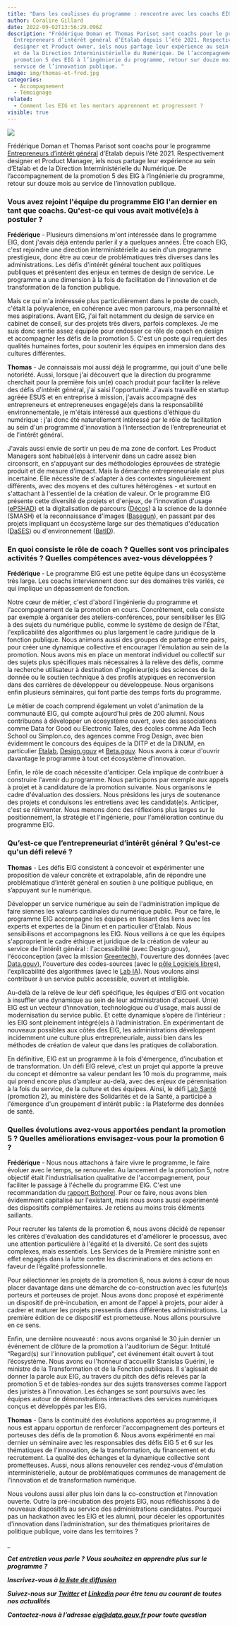 ```yaml
---
title: "Dans les coulisses du programme : rencontre avec les coachs EIG"
author: Coraline Gillard
date: 2022-09-02T13:56:29.096Z
description: "Frédérique Doman et Thomas Parisot sont coachs pour le programme
  Entrepreneurs d’intérêt général d’Etalab depuis l’été 2021. Respectivement
  designer et Product owner, iels nous partage leur expérience au sein d’Etalab
  et de la Direction Interministérielle du Numérique. De l’accompagnement de la
  promotion 5 des EIG à l’ingénierie du programme, retour sur douze mois au
  service de l’innovation publique. "
image: img/thomas-et-fred.jpg
categories:
  - Accompagnement
  - Témoignage
related:
  - Comment les EIG et les mentors apprennent et progressent ?
visible: true
---
```

![](/img/thomas-et-fred.jpg)

Frédérique Doman et Thomas Parisot sont coachs pour le programme [Entrepreneurs d’intérêt général](https://eig.etalab.gouv.fr/) d’Etalab depuis l’été 2021. Respectivement designer et Product Manager, iels nous partage leur expérience au sein d’Etalab et de la Direction Interministérielle du Numérique. De l’accompagnement de la promotion 5 des EIG à l’ingénierie du programme, retour sur douze mois au service de l’innovation publique. 

### Vous avez rejoint l'équipe du programme EIG l'an dernier en tant que coachs. Qu'est-ce qui vous avait motivé(e)s à postuler ?

**Frédérique** - Plusieurs dimensions m'ont intéressée dans le programme EIG, dont j'avais déjà entendu parler il y a quelques années. Être coach EIG, c'est rejoindre une direction interministérielle au sein d'un programme prestigieux, donc être au cœur de problématiques très diverses dans les administrations. Les défis d'intérêt général touchent aux politiques publiques et présentent des enjeux en termes de design de service. Le programme a une dimension à la fois de facilitation de l'innovation et de transformation de la fonction publique.

Mais ce qui m'a intéressée plus particulièrement dans le poste de coach, c'était la polyvalence, en cohérence avec mon parcours, ma personnalité et mes aspirations. Avant EIG, j'ai fait notamment du design de service en cabinet de conseil, sur des projets très divers, parfois complexes. Je me suis donc sentie assez équipée pour endosser ce rôle de coach en design et accompagner les défis de la promotion 5. C'est un poste qui requiert des qualités humaines fortes, pour soutenir les équipes en immersion dans des cultures différentes.

**Thomas** - Je connaissais moi aussi déjà le programme, qui jouit d'une belle notoriété. Aussi, lorsque j'ai découvert que la direction du programme cherchait pour la première fois un(e) coach produit pour faciliter la relève des défis d'intérêt général, j'ai saisi l'opportunité. J'avais travaillé en startup agréée ESUS et en entreprise à mission, j'avais accompagné des entrepreneurs et entrepreneuses engagé(e)s dans la responsabilité environnementale, je m'étais intéressé aux questions d'éthique du numérique : j'ai donc été naturellement intéressé par le rôle de facilitation au sein d'un programme d'innovation à l’intersection de l’entrepreneuriat et de l’intérêt général.

J'avais aussi envie de sortir un peu de ma zone de confort. Les Product Managers sont habitué(e)s à intervenir dans un cadre assez bien circonscrit, en s'appuyant sur des méthodologies éprouvées de stratégie produit et de mesure d'impact. Mais la démarche entrepreneuriale est plus incertaine. Elle nécessite de s'adapter à des contextes singulièrement différents, avec des moyens et des cultures hétérogènes - et surtout en s'attachant à l'essentiel de la création de valeur. Or le programme EIG présente cette diversité de projets et d'enjeux, de l'innovation d'usage ([ePSHAD](https://eig.etalab.gouv.fr/defis/e-pshad/)) et la digitalisation de parcours ([Décos](https://eig.etalab.gouv.fr/defis/decos/)) à la science de la donnée (SMASH) et la reconnaissance d'images ([Basegun](https://eig.etalab.gouv.fr/defis/basegun/)), en passant par des projets impliquant un écosystème large sur des thématiques d'éducation ([DaSES](https://eig.etalab.gouv.fr/defis/dases-1/)) ou d'environnement ([BatID](https://eig.etalab.gouv.fr/defis/batid/)).

### [](<>)En quoi consiste le rôle de coach ? Quelles sont vos principales activités ? Quelles compétences avez-vous développées ?

**Frédérique** - Le programme EIG est une petite équipe dans un écosystème très large. Les coachs interviennent donc sur des domaines très variés, ce qui implique un dépassement de fonction.

Notre cœur de métier, c'est d'abord l'ingénierie du programme et l'accompagnement de la promotion en cours. Concrètement, cela consiste par exemple à organiser des ateliers-conférences, pour sensibiliser les EIG à des sujets du numérique public, comme le système de design de l'État, l'explicabilité des algorithmes ou plus largement le cadre juridique de la fonction publique. Nous animons aussi des groupes de partage entre pairs, pour créer une dynamique collective et encourager l'émulation au sein de la promotion. Nous avons mis en place un mentorat individuel ou collectif sur des sujets plus spécifiques mais nécessaires à la relève des défis, comme la recherche utilisateur à destination d'ingénieur(e)s des sciences de la donnée ou le soutien technique à des profils atypiques en reconversion dans des carrières de développeur ou développeuse. Nous organisons enfin plusieurs séminaires, qui font partie des temps forts du programme.

Le métier de coach comprend également un volet d'animation de la communauté EIG, qui compte aujourd'hui près de 200 alumni. Nous contribuons à développer un écosystème ouvert, avec des associations comme Data for Good ou Electronic Tales, des écoles comme Ada Tech School ou Simplon.co, des agences comme Frog Design, avec bien évidemment le concours des équipes de la DITP et de la DINUM, en particulier [Etalab](https://www.etalab.gouv.fr/), [Design.gouv](https://design.numerique.gouv.fr/) et [Beta.gouv](https://beta.gouv.fr/). Nous avons à cœur d'ouvrir davantage le programme à tout cet écosystème d'innovation.

Enfin, le rôle de coach nécessite d'anticiper. Cela implique de contribuer à construire l'avenir du programme. Nous participons par exemple aux appels à projet et à candidature de la promotion suivante. Nous organisons le cadre d'évaluation des dossiers. Nous présidons les jurys de soutenance des projets et conduisons les entretiens avec les candidat(e)s. Anticiper, c'est se réinventer. Nous menons donc des réflexions plus larges sur le positionnement, la stratégie et l'ingénierie, pour l'amélioration continue du programme EIG.

### [](<>)Qu’est-ce que l’entrepreneuriat d’intérêt général ? Qu'est-ce qu'un défi relevé ?

**Thomas** - Les défis EIG consistent à concevoir et expérimenter une proposition de valeur concrète et extrapolable, afin de répondre une problématique d’intérêt général en soutien à une politique publique, en s’appuyant sur le numérique.

Développer un service numérique au sein de l'administration implique de faire siennes les valeurs cardinales du numérique public. Pour ce faire, le programme EIG accompagne les équipes en tissant des liens avec les experts et expertes de la Dinum et en particulier d'Etalab. Nous sensibilisons et accompagnons les EIG. Nous veillons à ce que les équipes s'approprient le cadre éthique et juridique de la création de valeur au service de l'intérêt général : l'accessibilité (avec Design.gouv), l'écoconception (avec la mission [Greentech](https://www.ecologie.gouv.fr/linitiative-greentech-innovation)), l'ouverture des données (avec [Data.gouv](https://www.data.gouv.fr/fr/)), l'ouverture des codes-sources (avec le [pôle Logiciels libre](https://code.gouv.fr/)s), l'explicabilité des algorithmes (avec le [Lab IA](https://www.etalab.gouv.fr/lab-ia/)). Nous voulons ainsi contribuer à un service public accessible, ouvert et intelligible.

Au-delà de la relève de leur défi spécifique, les équipes d'EIG ont vocation à insuffler une dynamique au sein de leur administration d'accueil. Un(e) EIG est un vecteur d'innovation, technologique ou d'usage, mais aussi de modernisation du service public. Et cette dynamique s’opère de l’intérieur : les EIG sont pleinement intégré(e)s à l’administration. En expérimentant de nouveaux possibles aux côtés des EIG, les administrations développent incidemment une culture plus entrepreneuriale, aussi bien dans les méthodes de création de valeur que dans les pratiques de collaboration.

En définitive, EIG est un programme à la fois d'émergence, d’incubation et de transformation. Un défi EIG relevé, c’est un projet qui apporte la preuve du concept et démontre sa valeur pendant les 10 mois du programme, mais qui prend encore plus d’ampleur au-delà, avec des enjeux de pérennisation à la fois du service, de la culture et des équipes. Ainsi, le défi [Lab Santé](https://eig.etalab.gouv.fr/defis/lab-sante/) (promotion 2), au ministère des Solidarités et de la Santé, a participé à l'émergence d'un groupement d'intérêt public : la Plateforme des données de santé.

### [](<>)Quelles évolutions avez-vous apportées pendant la promotion 5 ? Quelles améliorations envisagez-vous pour la promotion 6 ?

**Frédérique** - Nous nous attachons à faire vivre le programme, le faire évoluer avec le temps, se renouveler. Au lancement de la promotion 5, notre objectif était l'industrialisation qualitative de l'accompagnement, pour faciliter le passage à l'échelle du programme EIG. C'est une recommandation du [rapport Bothorel](https://www.vie-publique.fr/en-bref/277963-rapport-bothorel-pour-une-nouvelle-ere-de-la-politique-de-la-donnee). Pour ce faire, nous avons bien évidemment capitalisé sur l'existant, mais nous avons aussi expérimenté des dispositifs complémentaires. Je retiens au moins trois éléments saillants.

Pour recruter les talents de la promotion 6, nous avons décidé de repenser les critères d'évaluation des candidatures et d'améliorer le processus, avec une attention particulière à l'égalité et la diversité. Ce sont des sujets complexes, mais essentiels. Les Services de la Première ministre sont en effet engagés dans la lutte contre les discriminations et des actions en faveur de l’égalité professionnelle.

Pour sélectionner les projets de la promotion 6, nous avions à cœur de nous placer davantage dans une démarche de co-construction avec les futur(e)s porteurs et porteuses de projet. Nous avons donc proposé et expérimenté un dispositif de pré-incubation, en amont de l'appel à projets, pour aider à cadrer et maturer les projets pressentis dans différentes administrations. La première édition de ce dispositif est prometteuse. Nous allons poursuivre en ce sens.

Enfin, une dernière nouveauté : nous avons organisé le 30 juin dernier un événement de clôture de la promotion à l'auditorium de Ségur. Intitulé “Regard(s) sur l'innovation publique”, cet événement était ouvert à tout l’écosystème. Nous avons eu l'honneur d'accueillir Stanislas Guérini, le ministre de la Transformation et de la Fonction publiques. Il s'agissait de donner la parole aux EIG, au travers du pitch des défis relevés par la promotion 5 et de tables-rondes sur des sujets transverses comme l’apport des juristes à l’innovation. Les échanges se sont poursuivis avec les équipes autour de démonstrations interactives des services numériques conçus et développés par les EIG.

**Thomas** - Dans la continuité des évolutions apportées au programme, il nous est apparu opportun de renforcer l'accompagnement des porteurs et porteuses des défis de la promotion 6. Nous avons expérimenté en mai dernier un séminaire avec les responsables des défis EIG 5 et 6 sur les thématiques de l'innovation, de la transformation, du financement et du recrutement. La qualité des échanges et la dynamique collective sont prometteuses. Aussi, nous allons renouveler ces rendez-vous d'émulation interministérielle, autour de problématiques communes de management de l'innovation et de transformation numérique.

Nous voulons aussi aller plus loin dans la co-construction et l'innovation ouverte. Outre la pré-incubation des projets EIG, nous réfléchissons à de nouveaux dispositifs au service des administrations candidates. Pourquoi pas un hackathon avec les EIG et les alumni, pour déceler les opportunités d'innovation dans l’administration, sur des thématiques prioritaires de politique publique, voire dans les territoires ?

_

***Cet entretien vous parle ? Vous souhaitez en apprendre plus sur le programme ?***

***Inscrivez-vous à [la liste de diffusion](https://infolettres.etalab.gouv.fr/subscribe/entrepreneur-interet-general@mail.etalab.studio)***

***Suivez-nous sur [Twitter](https://twitter.com/eigforever) et [Linkedin](https://fr.linkedin.com/company/etalab) pour être tenu au courant de toutes nos actualités***

***Contactez-nous à l’adresse [eig@data.gouv.fr](mailto:eig@data.gouv.fr) pour toute question***